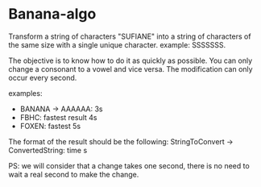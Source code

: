 # Banana-algo

Transform a string of characters "SUFIANE" into a string of characters of the same size with a single unique character. 
example: SSSSSSS.

The objective is to know how to do it as quickly as possible. 
You can only change a consonant to a vowel and vice versa. 
The modification can only occur every second. 

examples:
  - BANANA -> AAAAAA: 3s 
  - FBHC: fastest result 4s 
  - FOXEN: fastest 5s


The format of the result should be the following: 
StringToConvert → ConvertedString: time s 

PS: we will consider that a change takes one second, there is no need to wait a real second to make the change.
